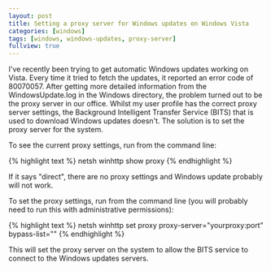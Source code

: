 ```yaml
---
layout: post
title: Setting a proxy server for Windows updates on Windows Vista
categories: [windows]
tags: [windows, windows-updates, proxy-server]
fullview: true
---
```


I've recently been trying to get automatic Windows updates working on Vista. Every time it tried to fetch the updates, it reported an error code of 80070057. After getting more detailed information from the WindowsUpdate.log in the Windows directory, the problem turned out to be the proxy server in our office. Whilst my user profile has the correct proxy server settings, the Background Intelligent Transfer Service (BITS) that is used to download Windows updates doesn't. The solution is to set the proxy server for the system.

To see the current proxy settings, run from the command line:

{% highlight text %}
netsh winhttp show proxy
{% endhighlight %}

If it says "direct", there are no proxy settings and Windows update probably will not work.

To set the proxy settings, run from the command line (you will probably need to run this with administrative permissions):

{% highlight text %}
netsh winhttp set proxy proxy-server="yourproxy:port" bypass-list="<local>"
{% endhighlight %}

This will set the proxy server on the system to allow the BITS service to connect to the Windows updates servers.
